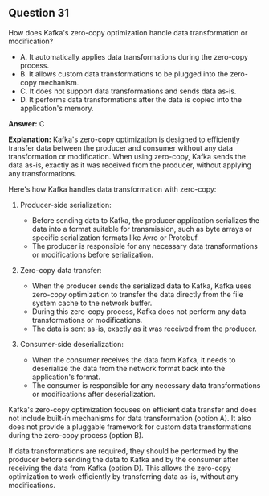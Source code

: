 ## Question 31

How does Kafka's zero-copy optimization handle data transformation or modification?

- A. It automatically applies data transformations during the zero-copy process.
- B. It allows custom data transformations to be plugged into the zero-copy mechanism.
- C. It does not support data transformations and sends data as-is.
- D. It performs data transformations after the data is copied into the application's memory.

**Answer:** C

**Explanation:**
Kafka's zero-copy optimization is designed to efficiently transfer data between the producer and consumer without any data transformation or modification. When using zero-copy, Kafka sends the data as-is, exactly as it was received from the producer, without applying any transformations.

Here's how Kafka handles data transformation with zero-copy:

1. Producer-side serialization:
   - Before sending data to Kafka, the producer application serializes the data into a format suitable for transmission, such as byte arrays or specific serialization formats like Avro or Protobuf.
   - The producer is responsible for any necessary data transformations or modifications before serialization.

2. Zero-copy data transfer:
   - When the producer sends the serialized data to Kafka, Kafka uses zero-copy optimization to transfer the data directly from the file system cache to the network buffer.
   - During this zero-copy process, Kafka does not perform any data transformations or modifications.
   - The data is sent as-is, exactly as it was received from the producer.

3. Consumer-side deserialization:
   - When the consumer receives the data from Kafka, it needs to deserialize the data from the network format back into the application's format.
   - The consumer is responsible for any necessary data transformations or modifications after deserialization.

Kafka's zero-copy optimization focuses on efficient data transfer and does not include built-in mechanisms for data transformation (option A). It also does not provide a pluggable framework for custom data transformations during the zero-copy process (option B).

If data transformations are required, they should be performed by the producer before sending the data to Kafka and by the consumer after receiving the data from Kafka (option D). This allows the zero-copy optimization to work efficiently by transferring data as-is, without any modifications.

